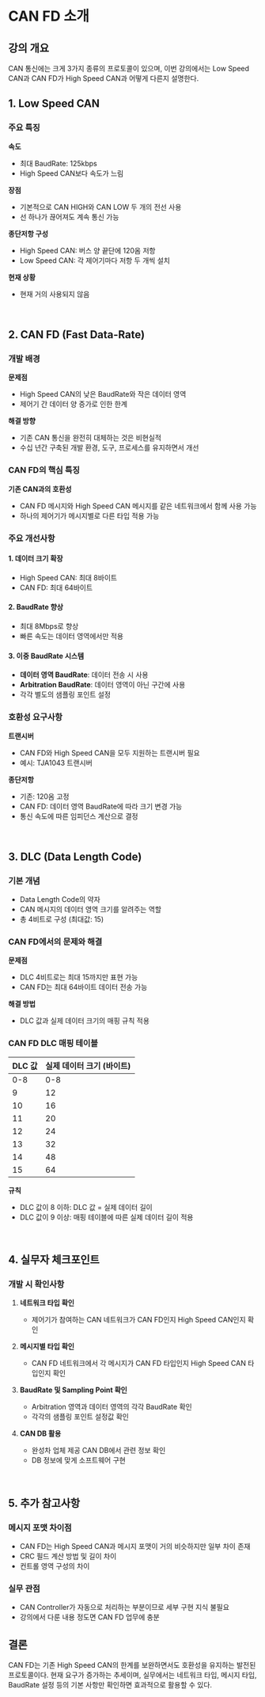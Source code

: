 # CAN FD 소개

## 강의 개요

CAN 통신에는 크게 3가지 종류의 프로토콜이 있으며, 이번 강의에서는 Low Speed CAN과 CAN FD가 High Speed CAN과 어떻게 다른지 설명한다.

## 1. Low Speed CAN

### 주요 특징

**속도**
- 최대 BaudRate: 125kbps
- High Speed CAN보다 속도가 느림

**장점**
- 기본적으로 CAN HIGH와 CAN LOW 두 개의 전선 사용
- 선 하나가 끊어져도 계속 통신 가능

**종단저항 구성**
- High Speed CAN: 버스 양 끝단에 120옴 저항
- Low Speed CAN: 각 제어기마다 저항 두 개씩 설치

**현재 상황**
- 현재 거의 사용되지 않음

<br>

## 2. CAN FD (Fast Data-Rate)

### 개발 배경

**문제점**
- High Speed CAN의 낮은 BaudRate와 작은 데이터 영역
- 제어기 간 데이터 양 증가로 인한 한계

**해결 방향**
- 기존 CAN 통신을 완전히 대체하는 것은 비현실적
- 수십 년간 구축된 개발 환경, 도구, 프로세스를 유지하면서 개선

### CAN FD의 핵심 특징

**기존 CAN과의 호환성**
- CAN FD 메시지와 High Speed CAN 메시지를 같은 네트워크에서 함께 사용 가능
- 하나의 제어기가 메시지별로 다른 타입 적용 가능

### 주요 개선사항

#### 1. 데이터 크기 확장
- High Speed CAN: 최대 8바이트
- CAN FD: 최대 64바이트

#### 2. BaudRate 향상
- 최대 8Mbps로 향상
- 빠른 속도는 데이터 영역에서만 적용

#### 3. 이중 BaudRate 시스템
- **데이터 영역 BaudRate**: 데이터 전송 시 사용
- **Arbitration BaudRate**: 데이터 영역이 아닌 구간에 사용
- 각각 별도의 샘플링 포인트 설정

### 호환성 요구사항

**트랜시버**
- CAN FD와 High Speed CAN을 모두 지원하는 트랜시버 필요
- 예시: TJA1043 트랜시버

**종단저항**
- 기존: 120옴 고정
- CAN FD: 데이터 영역 BaudRate에 따라 크기 변경 가능
- 통신 속도에 따른 임피던스 계산으로 결정

<br>

## 3. DLC (Data Length Code)

### 기본 개념
- Data Length Code의 약자
- CAN 메시지의 데이터 영역 크기를 알려주는 역할
- 총 4비트로 구성 (최대값: 15)

### CAN FD에서의 문제와 해결

**문제점**
- DLC 4비트로는 최대 15까지만 표현 가능
- CAN FD는 최대 64바이트 데이터 전송 가능

**해결 방법**
- DLC 값과 실제 데이터 크기의 매핑 규칙 적용

### CAN FD DLC 매핑 테이블

| DLC 값 | 실제 데이터 크기 (바이트) |
|--------|--------------------------|
| 0-8    | 0-8                      |
| 9      | 12                       |
| 10     | 16                       |
| 11     | 20                       |
| 12     | 24                       |
| 13     | 32                       |
| 14     | 48                       |
| 15     | 64                       |

**규칙**
- DLC 값이 8 이하: DLC 값 = 실제 데이터 길이
- DLC 값이 9 이상: 매핑 테이블에 따른 실제 데이터 길이 적용

<br>

## 4. 실무자 체크포인트

### 개발 시 확인사항

1. **네트워크 타입 확인**
   - 제어기가 참여하는 CAN 네트워크가 CAN FD인지 High Speed CAN인지 확인

2. **메시지별 타입 확인**
   - CAN FD 네트워크에서 각 메시지가 CAN FD 타입인지 High Speed CAN 타입인지 확인

3. **BaudRate 및 Sampling Point 확인**
   - Arbitration 영역과 데이터 영역의 각각 BaudRate 확인
   - 각각의 샘플링 포인트 설정값 확인

4. **CAN DB 활용**
   - 완성차 업체 제공 CAN DB에서 관련 정보 확인
   - DB 정보에 맞게 소프트웨어 구현

<br>

## 5. 추가 참고사항

### 메시지 포맷 차이점
- CAN FD는 High Speed CAN과 메시지 포맷이 거의 비슷하지만 일부 차이 존재
- CRC 필드 계산 방법 및 길이 차이
- 컨트롤 영역 구성의 차이

### 실무 관점
- CAN Controller가 자동으로 처리하는 부분이므로 세부 구현 지식 불필요
- 강의에서 다룬 내용 정도면 CAN FD 업무에 충분

## 결론

CAN FD는 기존 High Speed CAN의 한계를 보완하면서도 호환성을 유지하는 발전된 프로토콜이다. 현재 요구가 증가하는 추세이며, 실무에서는 네트워크 타입, 메시지 타입, BaudRate 설정 등의 기본 사항만 확인하면 효과적으로 활용할 수 있다.